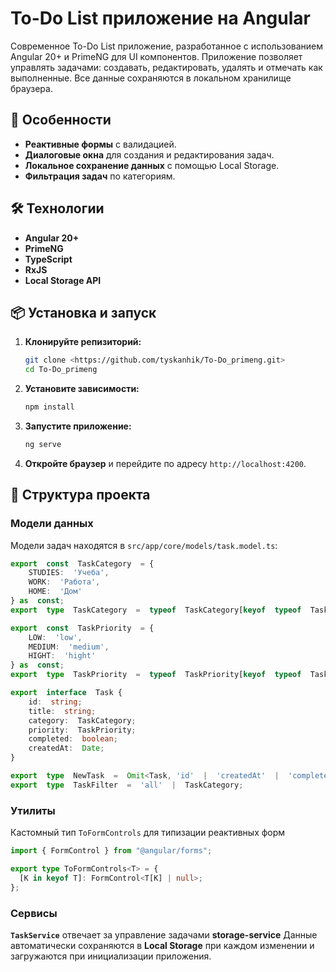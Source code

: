 # To-Do List приложение на Angular

Современное To-Do List приложение, разработанное с использованием Angular 20+ и PrimeNG для UI компонентов. Приложение позволяет управлять задачами: создавать, редактировать, удалять и отмечать как выполненные. Все данные сохраняются в локальном хранилище браузера.

## 🚀 Особенности

*   **Реактивные формы** с валидацией.
*   **Диалоговые окна** для создания и редактирования задач.
*   **Локальное сохранение данных** с помощью Local Storage.
*   **Фильтрация задач** по категориям.

## 🛠 Технологии

*   **Angular 20+**
*   **PrimeNG**
*   **TypeScript**
*   **RxJS**
*   **Local Storage API**

## 📦 Установка и запуск

1.  **Клонируйте репизиторий:**
    ```bash
    git clone <https://github.com/tyskanhik/To-Do_primeng.git>
    cd To-Do_primeng
    ```

2.  **Установите зависимости:**
    ```bash
    npm install
    ```

3.  **Запустите приложение:**
    ```bash
    ng serve
    ```

4.  **Откройте браузер** и перейдите по адресу `http://localhost:4200`.

## 📁 Структура проекта

### Модели данных

Модели задач находятся в `src/app/core/models/task.model.ts`:

```typescript
export  const  TaskCategory  = {
	STUDIES:  'Учеба',
	WORK:  'Работа',
	HOME:  'Дом'
} as  const;
export  type  TaskCategory  =  typeof  TaskCategory[keyof  typeof  TaskCategory];

export  const  TaskPriority  = {
	LOW:  'low',
	MEDIUM:  'medium',
	HIGHT:  'hight'
} as  const;
export  type  TaskPriority  =  typeof  TaskPriority[keyof  typeof  TaskPriority];

export  interface  Task {
	id:  string;
	title:  string;
	category:  TaskCategory;
	priority:  TaskPriority;
	completed:  boolean;
	createdAt:  Date;
}

export  type  NewTask  =  Omit<Task, 'id'  |  'createdAt'  |  'completed'>;
export  type  TaskFilter  =  'all'  |  TaskCategory;
```
### Утилиты
Кастомный тип  `ToFormControls`  для типизации реактивных форм

```typescript
import { FormControl } from "@angular/forms";

export type ToFormControls<T> = {
  [K in keyof T]: FormControl<T[K] | null>;
};
```
### Сервисы
**`TaskService`**  отвечает за управление задачами
**storage-service** Данные автоматически сохраняются в **Local Storage** при каждом изменении и загружаются при инициализации приложения.